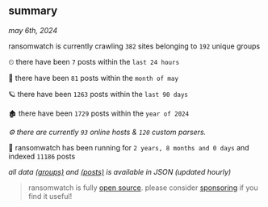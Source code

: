 
## summary
_may 6th, 2024_

ransomwatch is currently crawling `382` sites belonging to `192` unique groups

⏲ there have been `7` posts within the `last 24 hours`

🦈 there have been `81` posts within the `month of may`

🪐 there have been `1263` posts within the `last 90 days`

🏚 there have been `1729` posts within the `year of 2024`

_⚙️ there are currently `93` online hosts & `120` custom parsers._

🦕 ransomwatch has been running for `2 years, 8 months and 0 days` and indexed `11186` posts

_all data  [(groups)](http://ransomwhat.telemetry.ltd/groups) and [(posts)](http://ransomwhat.telemetry.ltd/posts) is available in JSON (updated hourly)_

> ransomwatch is fully [open source](https://github.com/joshhighet/ransomwatch#ransomwatch--). please consider [sponsoring](https://github.com/sponsors/joshhighet) if you find it useful!
